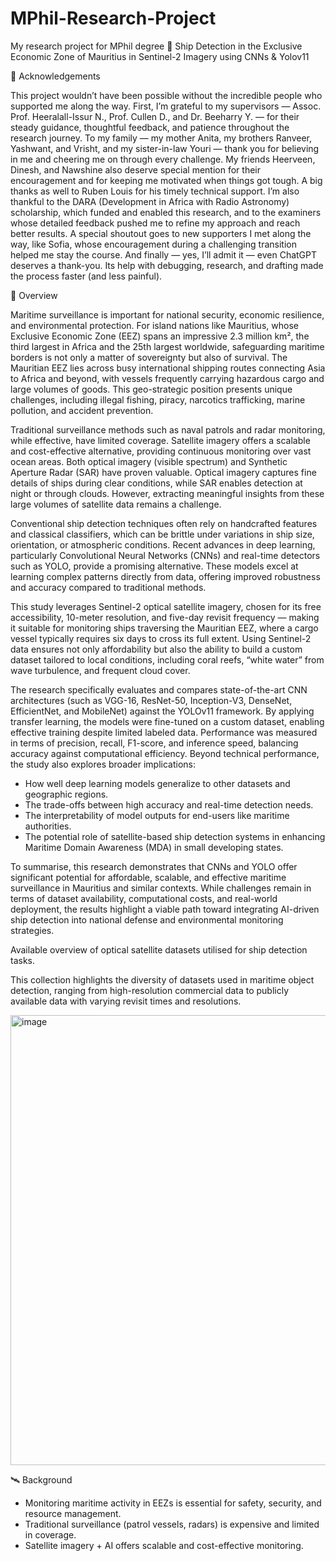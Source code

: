 # MPhil-Research-Project
My research project for MPhil degree
🚢 Ship Detection in the Exclusive Economic Zone of Mauritius in Sentinel-2 Imagery using CNNs & Yolov11

🙏 Acknowledgements


This project wouldn’t have been possible without the incredible people who supported me along the way.
First, I’m grateful to my supervisors — Assoc. Prof. Heeralall-Issur N., Prof. Cullen D., and Dr. Beeharry Y. — for their steady guidance, thoughtful feedback, and patience throughout the research journey. To my family — my mother Anita, my brothers Ranveer, Yashwant, and Vrisht, and my sister-in-law Youri — thank you for believing in me and cheering me on through every challenge. My friends Heerveen, Dinesh, and Nawshine also deserve special mention for their encouragement and for keeping me motivated when things got tough. A big thanks as well to Ruben Louis for his timely technical support. I’m also thankful to the DARA (Development in Africa with Radio Astronomy) scholarship, which funded and enabled this research, and to the examiners whose detailed feedback pushed me to refine my approach and reach better results. A special shoutout goes to new supporters I met along the way, like Sofia, whose encouragement during a challenging transition helped me stay the course. And finally — yes, I’ll admit it — even ChatGPT deserves a thank-you. Its help with debugging, research, and drafting made the process faster (and less painful).


📌 Overview


Maritime surveillance is important for national security, economic resilience, and environmental protection. For island nations like Mauritius, whose Exclusive Economic Zone (EEZ) spans an impressive 2.3 million km², the third largest in Africa and the 25th largest worldwide, safeguarding maritime borders is not only a matter of sovereignty but also of survival. The Mauritian EEZ lies across busy international shipping routes connecting Asia to Africa and beyond, with vessels frequently carrying hazardous cargo and large volumes of goods. This geo-strategic position presents unique challenges, including illegal fishing, piracy, narcotics trafficking, marine pollution, and accident prevention.
  

Traditional surveillance methods such as naval patrols and radar monitoring, while effective, have limited coverage. Satellite imagery offers a scalable and cost-effective alternative, providing continuous monitoring over vast ocean areas. Both optical imagery (visible spectrum) and Synthetic Aperture Radar (SAR) have proven valuable. Optical imagery captures fine details of ships during clear conditions, while SAR enables detection at night or through clouds. However, extracting meaningful insights from these large volumes of satellite data remains a challenge.


Conventional ship detection techniques often rely on handcrafted features and classical classifiers, which can be brittle under variations in ship size, orientation, or atmospheric conditions. Recent advances in deep learning, particularly Convolutional Neural Networks (CNNs) and real-time detectors such as YOLO, provide a promising alternative. These models excel at learning complex patterns directly from data, offering improved robustness and accuracy compared to traditional methods.


This study leverages Sentinel-2 optical satellite imagery, chosen for its free accessibility, 10-meter resolution, and five-day revisit frequency — making it suitable for monitoring ships traversing the Mauritian EEZ, where a cargo vessel typically requires six days to cross its full extent. Using Sentinel-2 data ensures not only affordability but also the ability to build a custom dataset tailored to local conditions, including coral reefs, “white water” from wave turbulence, and frequent cloud cover.


The research specifically evaluates and compares state-of-the-art CNN architectures (such as VGG-16, ResNet-50, Inception-V3, DenseNet, EfficientNet, and MobileNet) against the YOLOv11 framework. By applying transfer learning, the models were fine-tuned on a custom dataset, enabling effective training despite limited labeled data. Performance was measured in terms of precision, recall, F1-score, and inference speed, balancing accuracy against computational efficiency. Beyond technical performance, the study also explores broader implications:
- How well deep learning models generalize to other datasets and geographic regions.
- The trade-offs between high accuracy and real-time detection needs.
- The interpretability of model outputs for end-users like maritime authorities.
- The potential role of satellite-based ship detection systems in enhancing Maritime Domain Awareness (MDA) in small developing states.



To summarise, this research demonstrates that CNNs and YOLO offer significant potential for affordable, scalable, and effective maritime surveillance in Mauritius and similar contexts. While challenges remain in terms of dataset availability, computational costs, and real-world deployment, the results highlight a viable path toward integrating AI-driven ship detection into national defense and environmental monitoring strategies.



Available overview of optical satellite datasets utilised for ship detection tasks.

This collection highlights the diversity of datasets used in maritime object detection, ranging from high-resolution commercial data to publicly available data with varying revisit times and resolutions. 

<img width="545" height="720" alt="image" src="https://github.com/user-attachments/assets/2868b308-bcf1-46f2-a05f-824ea73b8bbc" />


🛰️ Background


- Monitoring maritime activity in EEZs is essential for safety, security, and resource management.
- Traditional surveillance (patrol vessels, radars) is expensive and limited in coverage.
- Satellite imagery + AI offers scalable and cost-effective monitoring.
